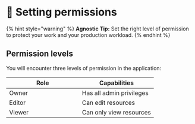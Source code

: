 # 📝 Setting permissions

{% hint style="warning" %}
**Agnostic Tip:** Set the right level of permission to protect your work and your production workload.
{% endhint %}

## Permission levels

You will encounter three levels of permission in the application:

<table><thead><tr><th width="180">Role</th><th>Capabilities</th></tr></thead><tbody><tr><td>Owner</td><td>Has all admin privileges</td></tr><tr><td>Editor</td><td>Can edit resources</td></tr><tr><td>Viewer</td><td>Can only view resources</td></tr></tbody></table>
